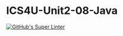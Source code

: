 # ICS4U-Unit2-08-Java
[![GitHub's Super Linter](https://github.com/cameron-teed/ICS4U-Unit2-08-Java/workflows/GitHub's%20Super%20Linter/badge.svg)](https://github.com/cameron-teed/ICS4U-Unit2-08-Java/actions)
